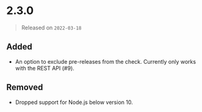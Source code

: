 # 2.3.0

> Released on `2022-03-18`

## Added

- An option to exclude pre-releases from the check. Currently only works with the REST API (#9).

## Removed

- Dropped support for Node.js below version 10.
